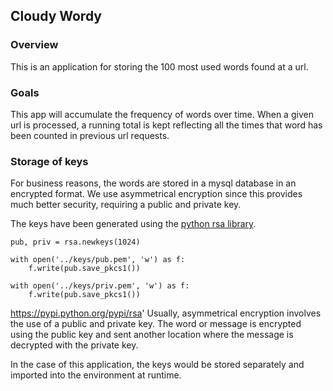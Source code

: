 ## Cloudy Wordy

### Overview

This is an application for storing the 100 most used
words found at a url.

### Goals
This app will accumulate the frequency of words over time. When 
a given url is processed, a running total is kept reflecting
all the times that word has been counted in previous url requests.

### Storage of keys
For business reasons, the words are stored in a mysql database in an encrypted format.
We use asymmetrical encryption since this provides much better security, requiring a public and private key.

The keys have been generated using the [python rsa library](https://pypi.python.org/pypi/rsa). 

    pub, priv = rsa.newkeys(1024)
    
    with open('../keys/pub.pem', 'w') as f:
        f.write(pub.save_pkcs1())
        
    with open('../keys/priv.pem', 'w') as f:
        f.write(pub.save_pkcs1())
        
https://pypi.python.org/pypi/rsa'
Usually, asymmetrical encryption involves the use of a public and private key. The word or message is encrypted using the public key and sent another location where the message is decrypted
with the private key.

In the case of this application, the keys would be stored separately and imported into the environment at runtime. 




